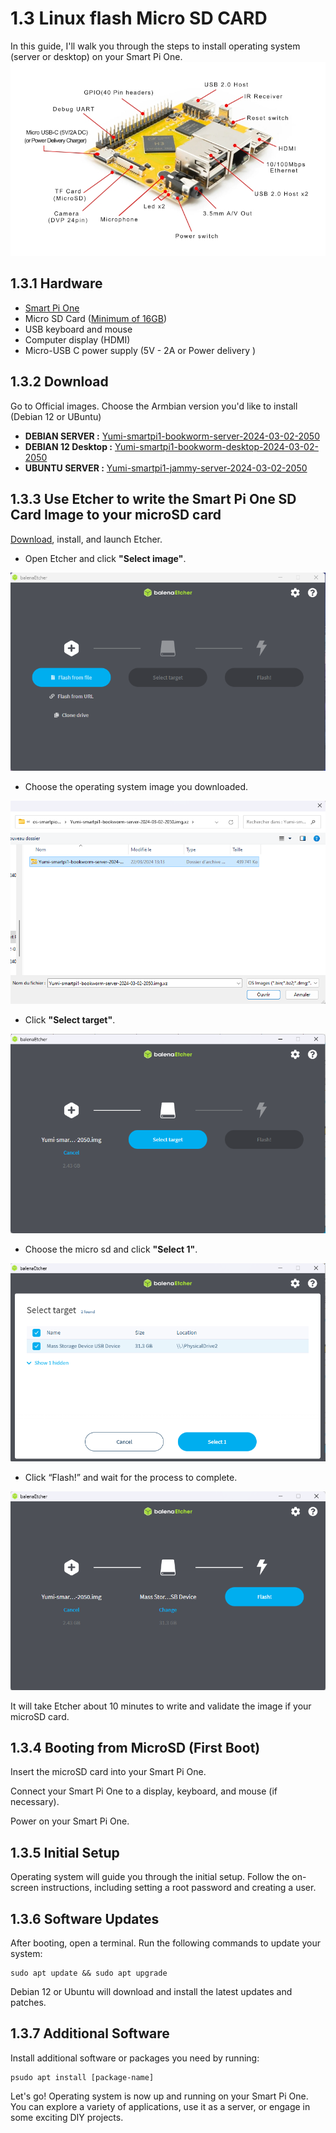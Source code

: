 # 1.3 Linux flash Micro SD CARD

In this guide, I'll walk you through the steps to install operating system (server or desktop) on your Smart Pi One.
![Layout Smart Pi One](/img/SmartPi/flash_sd/flashsd1.jpg)

## 1.3.1 Hardware

- [Smart Pi One](https://wanhao-europe.com/collections/yumi-smart-pi-nano-computer-diy/products/yumi-smart-pi-one-1g-ddr3-processeur-h3-allwinner)
- Micro SD Card ([Minimum of 16GB](https://wanhao-europe.com/collections/yumi-smart-pi-nano-computer-diy/products/carte-micro-sd-16go))
- USB keyboard and mouse
- Computer display (HDMI)
- Micro-USB C power supply (5V - 2A  or Power delivery )

## 1.3.2 Download
Go to Official images. Choose the Armbian version you'd like to install (Debian 12 or UBuntu)


- <B>DEBIAN SERVER :</B> [Yumi-smartpi1-bookworm-server-2024-03-02-2050](https://www.dropbox.com/scl/fo/aalul2sy5xriflqh0v038/h/SMART%20PI%20ONE/DEBIAN%2012/Yumi-smartpi1-bookworm-server-2024-03-02-2050.img.xz.zip?rlkey=x6zccvwdrtmwndpmnx9447bpg&dl=0)
- <B>DEBIAN 12 Desktop :</B> [Yumi-smartpi1-bookworm-desktop-2024-03-02-2050](https://www.dropbox.com/scl/fo/aalul2sy5xriflqh0v038/h/SMART%20PI%20ONE/DEBIAN%2012/Yumi-smartpi1-bookworm-desktop-2024-03-02-2050.img.xz.zip?rlkey=x6zccvwdrtmwndpmnx9447bpg&dl=0)
- <B>UBUNTU SERVER :</B> [Yumi-smartpi1-jammy-server-2024-03-02-2050](https://www.dropbox.com/scl/fo/aalul2sy5xriflqh0v038/h/SMART%20PI%20ONE/UBUNTU/Yumi-smartpi1-jammy-server-2024-03-02-2050.img.xz.zip?rlkey=x6zccvwdrtmwndpmnx9447bpg&dl=0)


## 1.3.3 Use Etcher to write the Smart Pi One SD Card Image to your microSD card

[Download](https://etcher.balena.io/), install, and launch Etcher.

- Open Etcher and click <B>"Select image"</B>.

![ether1](/img/SmartPi/flash_sd/ether1.png)

- Choose the operating system image you downloaded.

![ether2](/img/SmartPi/flash_sd/ether2.png)

- Click <B>"Select target"</B>.

![ether3](/img/SmartPi/flash_sd/ether3.png)

- Choose the micro sd and click <B>"Select 1"</B>.

![ether4](/img/SmartPi/flash_sd/ether4.png)

- Click “Flash!” and wait for the process to complete.

![ether5](/img/SmartPi/flash_sd/ether5.png)

It will take Etcher about 10 minutes to write and validate the image if your microSD card.


## 1.3.4 Booting from MicroSD (First Boot)

Insert the microSD card into your Smart Pi One.

Connect your Smart Pi One to a display, keyboard, and mouse (if necessary).

Power on your Smart Pi One.

## 1.3.5 Initial Setup

Operating system  will guide you through the initial setup. Follow the on-screen instructions, including setting a root password and creating a user.

## 1.3.6 Software Updates

After booting, open a terminal. Run the following commands to update your system:

```
sudo apt update && sudo apt upgrade
```

Debian 12 or Ubuntu will download and install the latest updates and patches.

## 1.3.7 Additional Software

Install additional software or packages you need by running:

```
psudo apt install [package-name]
```

Let's go! Operating  system is now up and running on your Smart Pi One. You can explore a variety of applications, use it as a server, or engage in some exciting DIY projects.



